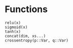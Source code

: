 # Functions

```@docs
relu(x)
sigmoid(x)
tanh(x)
concat(dim, xs...)
crossentropy(p::Var, q::Var)
```
